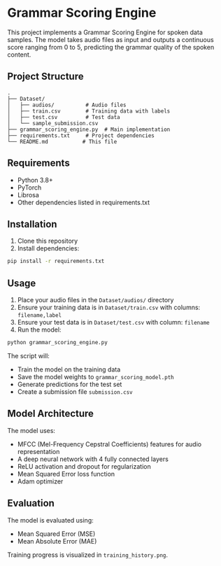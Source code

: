# Grammar Scoring Engine

This project implements a Grammar Scoring Engine for spoken data samples. The model takes audio files as input and outputs a continuous score ranging from 0 to 5, predicting the grammar quality of the spoken content.

## Project Structure

```
.
├── Dataset/
│   ├── audios/          # Audio files
│   ├── train.csv        # Training data with labels
│   ├── test.csv         # Test data
│   └── sample_submission.csv
├── grammar_scoring_engine.py  # Main implementation
├── requirements.txt     # Project dependencies
└── README.md           # This file
```

## Requirements

- Python 3.8+
- PyTorch
- Librosa
- Other dependencies listed in requirements.txt

## Installation

1. Clone this repository
2. Install dependencies:
```bash
pip install -r requirements.txt
```

## Usage

1. Place your audio files in the `Dataset/audios/` directory
2. Ensure your training data is in `Dataset/train.csv` with columns: `filename,label`
3. Ensure your test data is in `Dataset/test.csv` with column: `filename`
4. Run the model:
```bash
python grammar_scoring_engine.py
```

The script will:
- Train the model on the training data
- Save the model weights to `grammar_scoring_model.pth`
- Generate predictions for the test set
- Create a submission file `submission.csv`

## Model Architecture

The model uses:
- MFCC (Mel-Frequency Cepstral Coefficients) features for audio representation
- A deep neural network with 4 fully connected layers
- ReLU activation and dropout for regularization
- Mean Squared Error loss function
- Adam optimizer

## Evaluation

The model is evaluated using:
- Mean Squared Error (MSE)
- Mean Absolute Error (MAE)

Training progress is visualized in `training_history.png`. 